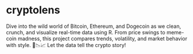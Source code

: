 # cryptolens
Dive into the wild world of Bitcoin, Ethereum, and Dogecoin as we clean, crunch, and visualize real-time data using R. From price swings to meme-coin madness, this project compares trends, volatility, and market behavior with style. 🚀📉📈 Let the data tell the crypto story!
